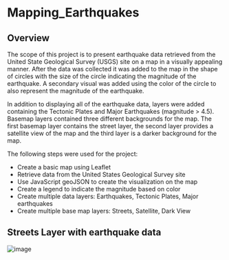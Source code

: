 # Mapping_Earthquakes
## Overview 
The scope of this project is to present earthquake data retrieved from the United State Geological Survey (USGS) site on a map in a visually appealing manner. After the data was collected it was added to the map in the shape of circles with the size of the circle indicating the magnitude of the earthquake. A secondary visual was added using the color of the circle to also represent the magnitude of the earthquake. 

In addition to displaying all of the earthquake data, layers were added containing the Tectonic Plates and Major Earthquakes (magnitude > 4.5). Basemap layers contained three different backgrounds for the map. The first basemap layer contains the street layer, the second layer provides a satellite view of the map and the third layer is a darker background for the map. 

The following steps were used for the project: 

- Create a basic map using Leaflet
- Retrieve data from the United States Geological Survey site
- Use JavaScript geoJSON to create the visualization on the map
- Create a legend to indicate the magnitude based on color
- Create multiple data layers: Earthquakes, Tectonic Plates, Major earthquakes
- Create multiple base map layers: Streets, Satellite, Dark View 


## Streets Layer with earthquake data 
![image](https://user-images.githubusercontent.com/88912539/146642311-af8c3aef-da41-4f13-abb6-2e2e5fc79697.png)


